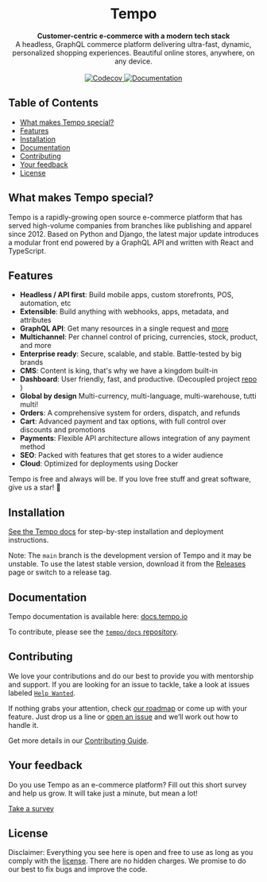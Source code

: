 <!-- ![Tempo - The e-commerce platform for perfectionists](https://user-images.githubusercontent.com/249912/71523206-4e45f800-28c8-11ea-84ba-345a9bfc998a.png) -->

<div align="center">
  <h1>Tempo</h1>
</div>

<div align="center">
  <strong>Customer-centric e-commerce with a modern tech stack</strong>
</div>

<div align="center">
  A headless, GraphQL commerce platform delivering ultra-fast, dynamic, personalized shopping experiences. Beautiful online stores, anywhere, on any device.
</div>

<br>

<div align="center">
  <a href="http://codecov.io/github/SokaiSolutions/tempo?branch=master">
    <img src="http://codecov.io/github/SokaiSolutions/tempo/coverage.svg?branch=master" alt="Codecov" />
  </a>
  <a href="https://docs.tempo.io/">
    <img src="https://img.shields.io/badge/docs-docs.tempo.io-brightgreen.svg" alt="Documentation" />
  </a>
</div>

## Table of Contents

- [What makes Tempo special?](#what-makes-tempo-special)
- [Features](#features)
- [Installation](#installation)
- [Documentation](#documentation)
- [Contributing](#contributing)
- [Your feedback](#your-feedback)
- [License](#license)
<!-- - [Demo](#demo) -->

## What makes Tempo special?

Tempo is a rapidly-growing open source e-commerce platform that has served high-volume companies
from branches like publishing and apparel since 2012. Based on Python and Django, the latest major
update introduces a modular front end powered by a GraphQL API and written with React and
TypeScript.

## Features

- **Headless / API first**: Build mobile apps, custom storefronts, POS, automation, etc
- **Extensible**: Build anything with webhooks, apps, metadata, and attributes
- **GraphQL API**: Get many resources in a single request and [more](https://graphql.org/)
- **Multichannel**: Per channel control of pricing, currencies, stock, product, and more
- **Enterprise ready**: Secure, scalable, and stable. Battle-tested by big brands
- **CMS**: Content is king, that's why we have a kingdom built-in
- **Dashboard**: User friendly, fast, and productive. (Decoupled project
  [repo](https://github.com/SokaiSolutions/tempo/tempo-dashboard) )
- **Global by design** Multi-currency, multi-language, multi-warehouse, tutti multi!
- **Orders**: A comprehensive system for orders, dispatch, and refunds
- **Cart**: Advanced payment and tax options, with full control over discounts and promotions
- **Payments**: Flexible API architecture allows integration of any payment method
- **SEO**: Packed with features that get stores to a wider audience
- **Cloud**: Optimized for deployments using Docker

Tempo is free and always will be. If you love free stuff and great software, give us a star! 🌟

## Installation

[See the Tempo docs](https://docs.tempo.io/docs/3.x/developer/installation) for step-by-step
installation and deployment instructions.

Note: The `main` branch is the development version of Tempo and it may be unstable. To use the
latest stable version, download it from the
[Releases](https://github.com/SokaiSolutions/tempo/tempo/releases/) page or switch to a release
tag.

## Documentation

Tempo documentation is available here: [docs.tempo.io](https://docs.tempo.io)

To contribute, please see the
[`tempo/docs` repository](https://github.com/SokaiSolutions/tempo/docs/).

<!-- ## Demo

Want to see Tempo in action?

- [View React Storefront](https://demo.tempo.io/)
- [View Dashboard (admin area)](https://demo.tempo.io/dashboard/)

Or launch the demo on a free Heroku instance.

[![Deploy](https://www.herokucdn.com/deploy/button.svg)](https://heroku.com/deploy)

Login credentials: `admin@example.com`/`admin` -->

## Contributing

We love your contributions and do our best to provide you with mentorship and support. If you are
looking for an issue to tackle, take a look at issues labeled
[`Help Wanted`](https://github.com/SokaiSolutions/tempo/tempo/issues?q=is%3Aopen+is%3Aissue+label%3A%22help+wanted%22).

If nothing grabs your attention, check
[our roadmap](https://github.com/orgs/tempo/projects/3/views/4) or come up with your feature. Just
drop us a line or [open an issue](https://github.com/SokaiSolutions/tempo/tempo/issues/new) and
we’ll work out how to handle it.

Get more details in our
[Contributing Guide](https://docs.tempo.io/docs/developer/community/contributing).

## Your feedback

Do you use Tempo as an e-commerce platform? Fill out this short survey and help us grow. It will
take just a minute, but mean a lot!

[Take a survey](https://mirumee.typeform.com/to/sOIJbJ)

## License

Disclaimer: Everything you see here is open and free to use as long as you comply with the
[license](https://github.com/SokaiSolutions/tempo/tempo/blob/master/LICENSE). There are no hidden
charges. We promise to do our best to fix bugs and improve the code.
